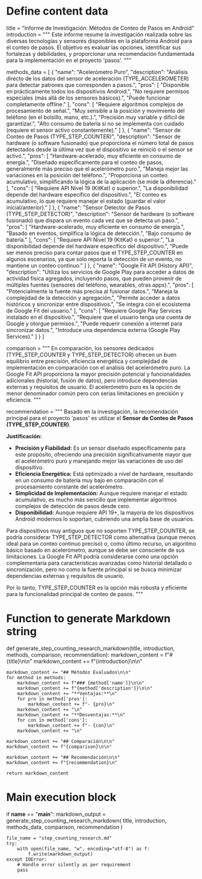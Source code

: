# Define content data
title = "Informe de Investigación: Métodos de Conteo de Pasos en Android"
introduction = """
Este informe resume la investigación realizada sobre las diversas tecnologías y sensores disponibles en la plataforma Android para el conteo de pasos. El objetivo es evaluar las opciones, identificar sus fortalezas y debilidades, y proporcionar una recomendación fundamentada para la implementación en el proyecto 'pasos'.
"""

methods_data = [
    {
        "name": "Acelerómetro Puro",
        "description": "Análisis directo de los datos del sensor de aceleración (TYPE_ACCELEROMETER) para detectar patrones que corresponden a pasos.",
        "pros": [
            "Disponible en prácticamente todos los dispositivos Android.",
            "No requiere permisos especiales (más allá de los sensores básicos).",
            "Puede funcionar completamente offline."
        ],
        "cons": [
            "Requiere algoritmos complejos de procesamiento de señal.",
            "Muy sensible a la posición y movimiento del teléfono (en el bolsillo, mano, etc.).",
            "Precisión muy variable y difícil de garantizar.",
            "Alto consumo de batería si no se implementa con cuidado (requiere el sensor activo constantemente)."
        ]
    },
    {
        "name": "Sensor de Conteo de Pasos (TYPE_STEP_COUNTER)",
        "description": "Sensor de hardware (o software fusionado) que proporciona el número total de pasos detectados desde la última vez que el dispositivo se reinició o el sensor se activó.",
        "pros": [
            "Hardware-acelerado, muy eficiente en consumo de energía.",
            "Diseñado específicamente para el conteo de pasos, generalmente más preciso que el acelerómetro puro.",
            "Maneja mejor las variaciones en la posición del teléfono.",
            "Proporciona un conteo acumulativo, simplificando la lógica de la aplicación (se mide la diferencia)."
        ],
        "cons": [
            "Requiere API Nivel 19 (KitKat) o superior.",
            "La disponibilidad depende del hardware específico del dispositivo.",
            "El conteo es acumulativo, lo que requiere manejar el estado (guardar el valor inicial/anterior)."
        ]
    },
    {
        "name": "Sensor Detector de Pasos (TYPE_STEP_DETECTOR)",
        "description": "Sensor de hardware (o software fusionado) que dispara un evento cada vez que se detecta un paso.",
        "pros": [
            "Hardware-acelerado, muy eficiente en consumo de energía.",
            "Basado en eventos, simplifica la lógica de detección.",
            "Bajo consumo de batería."
        ],
        "cons": [
            "Requiere API Nivel 19 (KitKat) o superior.",
            "La disponibilidad depende del hardware específico del dispositivo.",
            "Puede ser menos preciso para contar pasos que el TYPE_STEP_COUNTER en algunos escenarios, ya que solo reporta la detección de un evento, no mantiene un conteo continuo."
        ]
    },
    {
        "name": "Google Fit API (History API)",
        "description": "Utiliza los servicios de Google Play para acceder a datos de actividad física agregados, incluyendo pasos, que pueden provenir de múltiples fuentes (sensores del teléfono, wearables, otras apps).",
        "pros": [
            "Potencialmente la fuente más precisa al fusionar datos.",
            "Maneja la complejidad de la detección y agregación.",
            "Permite acceder a datos históricos y sincronizar entre dispositivos.",
            "Se integra con el ecosistema de Google Fit del usuario."
        ],
        "cons": [
            "Requiere Google Play Services instalado en el dispositivo.",
            "Requiere que el usuario tenga una cuenta de Google y otorgue permisos.",
            "Puede requerir conexión a internet para sincronizar datos.",
            "Introduce una dependencia externa (Google Play Services)."
        ]
    }
]

comparison = """
En comparación, los sensores dedicados (TYPE_STEP_COUNTER y TYPE_STEP_DETECTOR) ofrecen un buen equilibrio entre precisión, eficiencia energética y complejidad de implementación en comparación con el análisis del acelerómetro puro. La Google Fit API proporciona la mayor precisión potencial y funcionalidades adicionales (historial, fusión de datos), pero introduce dependencias externas y requisitos de usuario. El acelerómetro puro es la opción de menor denominador común pero con serias limitaciones en precisión y eficiencia.
"""

recommendation = """
Basado en la investigación, la recomendación principal para el proyecto 'pasos' es utilizar el **Sensor de Conteo de Pasos (TYPE_STEP_COUNTER)**.

**Justificación:**
*   **Precisión y Fiabilidad:** Es un sensor diseñado específicamente para este propósito, ofreciendo una precisión significativamente mayor que el acelerómetro puro y manejando mejor las variaciones de uso del dispositivo.
*   **Eficiencia Energética:** Está optimizado a nivel de hardware, resultando en un consumo de batería muy bajo en comparación con el procesamiento constante del acelerómetro.
*   **Simplicidad de Implementación:** Aunque requiere manejar el estado acumulativo, es mucho más sencillo que implementar algoritmos complejos de detección de pasos desde cero.
*   **Disponibilidad:** Aunque requiere API 19+, la mayoría de los dispositivos Android modernos lo soportan, cubriendo una amplia base de usuarios.

Para dispositivos muy antiguos que no soporten TYPE_STEP_COUNTER, se podría considerar TYPE_STEP_DETECTOR como alternativa (aunque menos ideal para un conteo continuo preciso) o, como último recurso, un algoritmo básico basado en acelerómetro, aunque se debe ser consciente de sus limitaciones. La Google Fit API podría considerarse como una opción complementaria para características avanzadas como historial detallado o sincronización, pero no como la fuente principal si se busca minimizar dependencias externas y requisitos de usuario.

Por lo tanto, TYPE_STEP_COUNTER es la opción más robusta y eficiente para la funcionalidad principal de conteo de pasos.
"""

# Function to generate Markdown string
def generate_step_counting_research_markdown(title, introduction, methods, comparison, recommendation):
    markdown_content = f"# {title}\n\n"
    markdown_content += f"{introduction}\n\n"

    markdown_content += "## Métodos Evaluados\n\n"
    for method in methods:
        markdown_content += f"### {method['name']}\n\n"
        markdown_content += f"{method['description']}\n\n"
        markdown_content += "**Ventajas:**\n"
        for pro in method['pros']:
            markdown_content += f"- {pro}\n"
        markdown_content += "\n"
        markdown_content += "**Desventajas:**\n"
        for con in method['cons']:
            markdown_content += f"- {con}\n"
        markdown_content += "\n"

    markdown_content += "## Comparación\n\n"
    markdown_content += f"{comparison}\n\n"

    markdown_content += "## Recomendación\n\n"
    markdown_content += f"{recommendation}\n"

    return markdown_content

# Main execution block
if __name__ == "__main__":
    markdown_output = generate_step_counting_research_markdown(
        title,
        introduction,
        methods_data,
        comparison,
        recommendation
    )

    file_name = "step_counting_research.md"
    try:
        with open(file_name, "w", encoding="utf-8") as f:
            f.write(markdown_output)
    except IOError:
        # Handle error silently as per requirement
        pass
